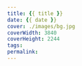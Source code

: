 ```yaml
---
title: {{ title }}
date: {{ date }}
cover: ./images/bg.jpg
coverWidth: 3840
coverHeight: 2244
tags:
permalink: 
---
```

